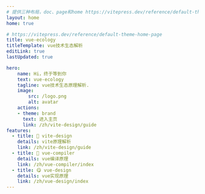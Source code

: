 ```yaml
---
# 提供三种布局，doc、page和home https://vitepress.dev/reference/default-theme-layout
layout: home
home: true

# https://vitepress.dev/reference/default-theme-home-page
title: vue-ecology
titleTemplate: vue技术生态解析
editLink: true
lastUpdated: true

hero:
    name: Hi，终于等到你
    text: vue-ecology
    tagline: vue技术生态原理解析.
    image:
        src: /logo.png
        alt: avatar
    actions:
    - theme: brand
      text: 进入主页
      link: /zh/vite-design/guide
features:
  - title: 🌈 vite-design
    details: vite原理解析
    link: /zh/vite-design/guide
  - title: 🍭 vue-compiler
    details: vue编译原理
    link: /zh/vue-compiler/index
  - title: 😋 vue-design
    details: vue实现原理
    link: /zh/vue-design/index
---
```

